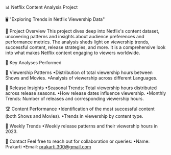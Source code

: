 📊 Netflix Content Analysis Project

🖥️ "Exploring Trends in Netflix Viewership Data"

🌟 Project Overview
This project dives deep into Netflix's content dataset, uncovering patterns and insights about audience preferences and performance metrics. The analysis sheds light on viewership trends, successful content, release strategies, and more. It is a comprehensive look into what makes Netflix content engaging to viewers worldwide.

🧪 Key Analyses Performed

🎥 Viewership Patterns
•Distribution of total viewership hours between Shows and Movies.
•Analysis of viewership across different Languages.

📆 Release Insights
•Seasonal Trends: Total viewership hours distributed across release seasons.
•How release dates influence viewership.
•Monthly Trends: Number of releases and corresponding viewership hours.

🏆 Content Performance
•Identification of the most successful content (both Shows and Movies).
•Trends in viewership by content type.

📅 Weekly Trends
•Weekly release patterns and their viewership hours in 2023.

📧 Contact
Feel free to reach out for collaboration or queries:
•Name: Prakarti
•Email: prakarti.300@gmail.com
